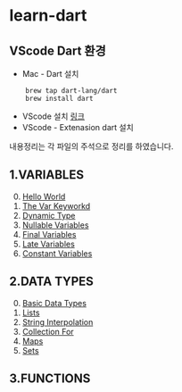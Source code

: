 # learn-dart

## VScode Dart 환경
- Mac - Dart 설치
``` 
    brew tap dart-lang/dart
    brew install dart
```
- VScode 설치 [링크](https://code.visualstudio.com/download)
- VScode - Extenasion dart 설치

내용정리는 각 파일의 주석으로 정리를 하였습니다.

## 1.VARIABLES
0. [Hello World](https://github.com/brithely/learn-dart/blob/main/variables/0_hello_world.dart)
1. [The Var Keyworkd](https://github.com/brithely/learn-dart/blob/main/variables/1_the_var_keyword.dart)
2. [Dynamic Type](https://github.com/brithely/learn-dart/blob/main/variables/2_dynamic_type.dart)
3. [Nullable Variables](https://github.com/brithely/learn-dart/blob/main/variables/3_null_safety.dart)
4. [Final Variables](https://github.com/brithely/learn-dart/blob/main/variables/4_final_variables.dart)
5. [Late Variables](https://github.com/brithely/learn-dart/blob/main/variables/5_late_variables.dart)
6. [Constant Variables](https://github.com/brithely/learn-dart/blob/main/variables/6_constant_variables.dart)

## 2.DATA TYPES
0. [Basic Data Types](https://github.com/brithely/learn-dart/blob/main/data_types/0_basic_data_types.dart)
1. [Lists](https://github.com/brithely/learn-dart/blob/main/data_types/1_lists.dart)
2. [String Interpolation](https://github.com/brithely/learn-dart/blob/main/data_types/2_string_interpolation.dart)
3. [Collection For](https://github.com/brithely/learn-dart/blob/main/data_types/3_collection_for.dart)
4. [Maps](https://github.com/brithely/learn-dart/blob/main/data_types/4_maps.dart)
5. [Sets](https://github.com/brithely/learn-dart/blob/main/data_types/5_sets.dart)


## 3.FUNCTIONS